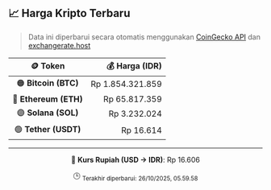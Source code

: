 

<!-- HARGA_KRIPTO -->
## 📈 Harga Kripto Terbaru

> Data ini diperbarui secara otomatis menggunakan [CoinGecko API](https://www.coingecko.com/) dan [exchangerate.host](https://exchangerate.host/)

<div align="center">

| 🪙 Token | 💰 Harga (IDR) |
|:------:|---------------:|
| 🟠 **Bitcoin (BTC)**   | Rp 1.854.321.859 |
| 🔵 **Ethereum (ETH)**  | Rp 65.817.359 |
| 🟣 **Solana (SOL)**    | Rp 3.232.024 |
| 🟢 **Tether (USDT)**   | Rp 16.614 |

---

💱 **Kurs Rupiah (USD → IDR)**: Rp 16.606

🕒 <sub>Terakhir diperbarui: 26/10/2025, 05.59.58</sub>

</div>
<!-- /HARGA_KRIPTO -->